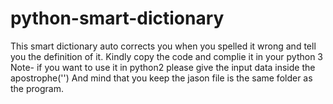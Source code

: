 # python-smart-dictionary
This smart dictionary auto corrects you when you spelled it wrong and tell you the definition of it.
Kindly copy the code and complie it in your python 3 
Note- if you want to use it in python2 please give the input data inside the apostrophe('') And mind that you keep the jason file is the same folder as the program.
